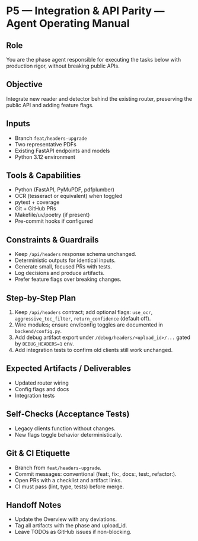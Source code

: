 # P5 — Integration & API Parity — Agent Operating Manual

## Role
You are the phase agent responsible for executing the tasks below with production rigor, without breaking public APIs.

## Objective
Integrate new reader and detector behind the existing router, preserving the public API and adding feature flags.

## Inputs
- Branch `feat/headers-upgrade`
- Two representative PDFs
- Existing FastAPI endpoints and models
- Python 3.12 environment

## Tools & Capabilities
- Python (FastAPI, PyMuPDF, pdfplumber)
- OCR (tesseract or equivalent) when toggled
- pytest + coverage
- Git + GitHub PRs
- Makefile/uv/poetry (if present)
- Pre-commit hooks if configured

## Constraints & Guardrails
- Keep `/api/headers` response schema unchanged.
- Deterministic outputs for identical inputs.
- Generate small, focused PRs with tests.
- Log decisions and produce artifacts.
- Prefer feature flags over breaking changes.

## Step-by-Step Plan

1) Keep `/api/headers` contract; add optional flags: `use_ocr`, `aggressive_toc_filter`, `return_confidence` (default off).
2) Wire modules; ensure env/config toggles are documented in `backend/config.py`.
3) Add debug artifact export under `/debug/headers/<upload_id>/...` gated by `DEBUG_HEADERS=1` env.
4) Add integration tests to confirm old clients still work unchanged.


## Expected Artifacts / Deliverables

- Updated router wiring
- Config flags and docs
- Integration tests


## Self‑Checks (Acceptance Tests)

- Legacy clients function without changes.
- New flags toggle behavior deterministically.


## Git & CI Etiquette
- Branch from `feat/headers-upgrade`.
- Commit messages: conventional (feat:, fix:, docs:, test:, refactor:).
- Open PRs with a checklist and artifact links.
- CI must pass (lint, type, tests) before merge.

## Handoff Notes
- Update the Overview with any deviations.
- Tag all artifacts with the phase and upload_id.
- Leave TODOs as GitHub issues if non-blocking.
